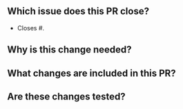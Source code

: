 <!--
Licensed to the Apache Software Foundation (ASF) under one
or more contributor license agreements.  See the NOTICE file
distributed with this work for additional information
regarding copyright ownership.  The ASF licenses this file
to you under the Apache License, Version 2.0 (the
"License"); you may not use this file except in compliance
with the License.  You may obtain a copy of the License at

  http://www.apache.org/licenses/LICENSE-2.0

Unless required by applicable law or agreed to in writing,
software distributed under the License is distributed on an
"AS IS" BASIS, WITHOUT WARRANTIES OR CONDITIONS OF ANY
KIND, either express or implied.  See the License for the
specific language governing permissions and limitations
under the License.
-->

## Which issue does this PR close?

<!--
We generally require a GitHub issue to be filed for all bug fixes and enhancements and this helps us generate change logs for our releases. You can link an issue to this PR using the GitHub syntax. For example `Closes #123` indicates that this PR will close issue #123.
-->

- Closes #.

## Why is this change needed?

<!--
 Describe the motivation behind this change. 
 Explain the problem that prompted this update and outline the benefits of the proposed solution. If the issue already provides context, feel free to keep this section brief.
-->

## What changes are included in this PR?

<!--
Provide a summary of the modifications in this PR. List the main changes such as new features, bug fixes, refactoring, or any other updates.
-->

## Are these changes tested?

<!--
Specify what test covers (unit test, integration test, etc.).

If tests are not included in your PR, please explain why (for example, are they covered by existing tests)?
-->